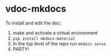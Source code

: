 # vdoc-mkdocs

To install and edit the doc:

1. make and activate a virtual environment
2. `pip install mkdocs-material`
3. In the top level of the repo run `mkdocs serve`
4.  PARTY!